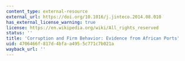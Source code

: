 ```yaml
---
content_type: external-resource
external_url: https://doi.org/10.1016/j.jinteco.2014.08.010
has_external_license_warning: true
license: https://en.wikipedia.org/wiki/All_rights_reserved
status: ''
title: 'Corruption and Firm Behavior: Evidence from African Ports'
uid: 4706466f-817d-4bfa-a495-5c771c7b021a
wayback_url: ''
---
```

